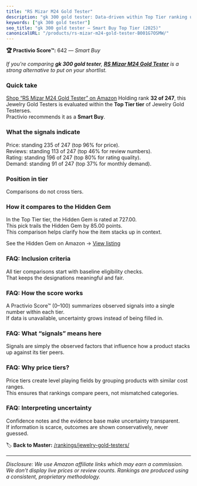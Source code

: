 ```yaml
---
title: "RS Mizar M24 Gold Tester"
description: "gk 300 gold tester: Data-driven within Top Tier ranking using the Practivio Score™. Positioned by quality, value, demand, findability, momentum."
keywords: ["gk 300 gold tester"]
seo_title: "gk 300 gold tester — Smart Buy Top Tier (2025)"
canonicalURL: "/products/rs-mizar-m24-gold-tester-B001G7OSMW/"
---
```


**🏆 Practivio Score™:** 642 — _Smart Buy_


*If you're comparing **gk 300 gold tester**, **[RS Mizar M24 Gold Tester](https://www.amazon.com/dp/B001G7OSMW?tag=practivio-20)** is a strong alternative to put on your shortlist.*
### Quick take
[Shop “RS Mizar M24 Gold Tester” on Amazon](https://www.amazon.com/dp/B001G7OSMW?tag=practivio-20)
Holding rank **32 of 247**, this Jewelry Gold Testers is evaluated within the **Top Tier tier** of Jewelry Gold Testerses.  
Practivio recommends it as a **Smart Buy**.

### What the signals indicate
Price: standing 235 of 247 (top 96% for price).  
Reviews: standing 113 of 247 (top 46% for review numbers).  
Rating: standing 196 of 247 (top 80% for rating quality).  
Demand: standing 91 of 247 (top 37% for monthly demand).

### Position in tier
Comparisons do not cross tiers.

### How it compares to the Hidden Gem
In the Top Tier tier, the Hidden Gem is rated at 727.00.  
This pick trails the Hidden Gem by 85.00 points.  
This comparison helps clarify how the item stacks up in context.  

See the Hidden Gem on Amazon → [View listing](https://www.amazon.com/dp/B0814HF9DV?tag=practivio-20)

### FAQ: Inclusion criteria
All tier comparisons start with baseline eligibility checks.  
That keeps the designations meaningful and fair.

### FAQ: How the score works
A Practivio Score™ (0–100) summarizes observed signals into a single number within each tier.  
If data is unavailable, uncertainty grows instead of being filled in.

### FAQ: What “signals” means here
Signals are simply the observed factors that influence how a product stacks up against its tier peers.

### FAQ: Why price tiers?
Price tiers create level playing fields by grouping products with similar cost ranges.  
This ensures that rankings compare peers, not mismatched categories.

### FAQ: Interpreting uncertainty
Confidence notes and the evidence base make uncertainty transparent.  
If information is scarce, outcomes are shown conservatively, never guessed.


🏷️ **Back to Master:** [/rankings/jewelry-gold-testers/](/rankings/jewelry-gold-testers/)

---
_Disclosure: We use Amazon affiliate links which may earn a commission. We don’t display live prices or review counts. Rankings are produced using a consistent, proprietary methodology._
